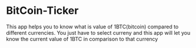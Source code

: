 # BitCoin-Ticker
This app helps you to know what is value of 1BTC(bitcoin) compared to different currencies. You just have to select curreny and this app will let you know the current value of 1BTC in comparison to that currency
